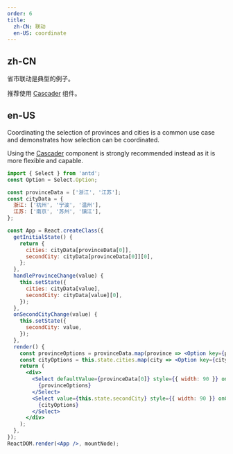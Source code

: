 ```yaml
---
order: 6
title: 
  zh-CN: 联动
  en-US: coordinate
---
```


## zh-CN

省市联动是典型的例子。

推荐使用 [Cascader](/components/cascader) 组件。

## en-US

Coordinating the selection of provinces and cities is a common use case and demonstrates how selection can be coordinated.

Using the [Cascader](/components/cascader) component is strongly recommended instead as it is more flexible and capable.


````jsx
import { Select } from 'antd';
const Option = Select.Option;

const provinceData = ['浙江', '江苏'];
const cityData = {
  浙江: ['杭州', '宁波', '温州'],
  江苏: ['南京', '苏州', '镇江'],
};

const App = React.createClass({
  getInitialState() {
    return {
      cities: cityData[provinceData[0]],
      secondCity: cityData[provinceData[0]][0],
    };
  },
  handleProvinceChange(value) {
    this.setState({
      cities: cityData[value],
      secondCity: cityData[value][0],
    });
  },
  onSecondCityChange(value) {
    this.setState({
      secondCity: value,
    });
  },
  render() {
    const provinceOptions = provinceData.map(province => <Option key={province}>{province}</Option>);
    const cityOptions = this.state.cities.map(city => <Option key={city}>{city}</Option>);
    return (
      <div>
        <Select defaultValue={provinceData[0]} style={{ width: 90 }} onChange={this.handleProvinceChange}>
          {provinceOptions}
        </Select>
        <Select value={this.state.secondCity} style={{ width: 90 }} onChange={this.onSecondCityChange}>
          {cityOptions}
        </Select>
      </div>
    );
  },
});
ReactDOM.render(<App />, mountNode);
````
